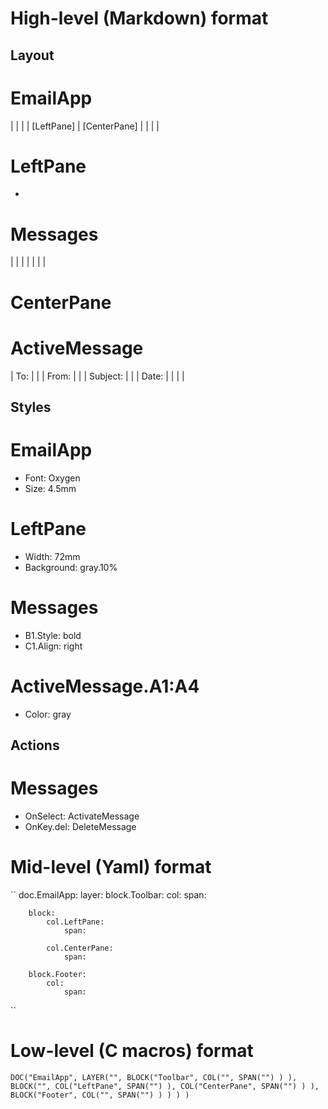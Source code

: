 # High-level (Markdown) format

## Layout

EmailApp
========
|	|	|
| [LeftPane]	| [CenterPane]	|
|	|	|

LeftPane
========
* <Messages>

Messages
========
| <Unread>	| <From> | <Date>	|
|	| <Subject>	|

CenterPane
==========
<ActiveMessage>

ActiveMessage
=============
| To:	| <To>	|
| From:	| <From>	|
| Subject:	| <Subject>	|
| Date:	| <Date>	|
| <Body>		|

## Styles

EmailApp
========
* Font: Oxygen
* Size: 4.5mm

LeftPane
========
* Width: 72mm
* Background: gray.10%

Messages
========
* B1.Style: bold
* C1.Align: right

ActiveMessage.A1:A4
=============
* Color: gray

## Actions

Messages
========
* OnSelect:	ActivateMessage
* OnKey.del:	DeleteMessage

# Mid-level (Yaml) format

``
doc.EmailApp:
	layer:
		block.Toolbar:
			col:
				span:
		
		block:
			col.LeftPane:
				span:
			
			col.CenterPane:
				span:
		
		block.Footer:
			col:
				span:
``

# Low-level (C macros) format

``
DOC("EmailApp",
	LAYER("",
		BLOCK("Toolbar",
			COL("",
				SPAN("")
			)
		),
		BLOCK("",
			COL("LeftPane",
				SPAN("")
			),
			COL("CenterPane",
				SPAN("")
			)
		),
		BLOCK("Footer",
			COL("",
				SPAN("")
			)
		)
	)
)
``